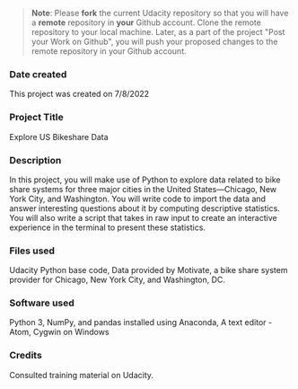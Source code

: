 >**Note**: Please **fork** the current Udacity repository so that you will have a **remote** repository in **your** Github account. Clone the remote repository to your local machine. Later, as a part of the project "Post your Work on Github", you will push your proposed changes to the remote repository in your Github account.

### Date created
This project was created on 7/8/2022

### Project Title
Explore US Bikeshare Data

### Description
In this project, you will make use of Python to explore data related to bike share systems for three major cities in the United States—Chicago, New York City, and Washington. You will write code to import the data and answer interesting questions about it by computing descriptive statistics. You will also write a script that takes in raw input to create an interactive experience in the terminal to present these statistics.

### Files used
Udacity Python base code, Data provided by Motivate, a bike share system provider for Chicago, New York City, and Washington, DC.

### Software used
Python 3, NumPy, and pandas installed using Anaconda, 
A text editor - Atom, 
Cygwin on Windows

### Credits
Consulted training material on Udacity.

